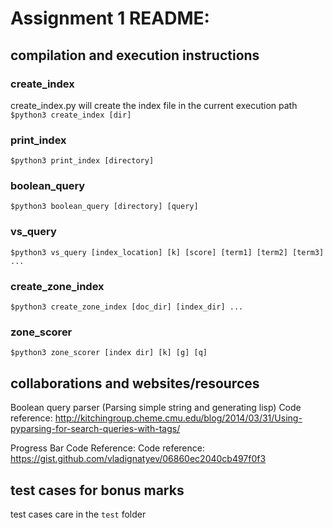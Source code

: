 # Assignment 1 README:

## compilation and execution instructions

### create_index
create_index.py will create the index file in the current execution path  
`$python3 create_index [dir]`

### print_index
`$python3 print_index [directory]`

### boolean_query
`$python3 boolean_query [directory] [query]`

### vs_query
`$python3 vs_query [index_location] [k] [score] [term1] [term2] [term3] ...`

### create_zone_index
`$python3 create_zone_index [doc_dir] [index_dir] ...`

### zone_scorer
`$python3 zone_scorer [index dir] [k] [g] [q]`

## collaborations and websites/resources
Boolean query parser (Parsing simple string and generating lisp)
Code reference: http://kitchingroup.cheme.cmu.edu/blog/2014/03/31/Using-pyparsing-for-search-queries-with-tags/

Progress Bar Code Reference:
Code reference: https://gist.github.com/vladignatyev/06860ec2040cb497f0f3

## test cases for bonus marks
test cases care in the `test` folder
